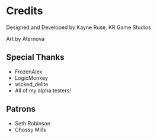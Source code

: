 Credits
===

Designed and Developed by Kayne Ruse, KR Game Studios

Art by Aternova

Special Thanks
---

* FrozenAlex
* LogicMonkey
* wicked_delite
* All of my alpha testers!

Patrons
---

* Seth Robinson
* Chossy Mills

